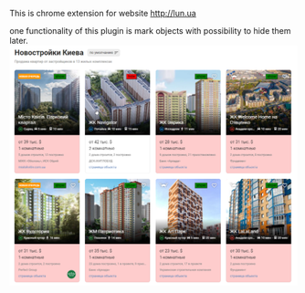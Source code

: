 This is chrome extension for website http://lun.ua

one functionality of this plugin is mark objects with possibility to hide them later.
![alt text](https://raw.githubusercontent.com/rostyslavnikitin/lun-helper/master/screens/mark.png)
